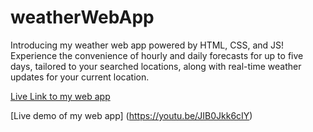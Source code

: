 # weatherWebApp
Introducing my weather web app powered by HTML, CSS, and JS! Experience the convenience of hourly and daily forecasts for up to five days, tailored to your searched locations, along with real-time weather updates for your current location.

[Live Link to my web app](https://krishnaneel.github.io/weatherWebApp/)

[Live demo of my web app] (https://youtu.be/JIB0Jkk6cIY)
